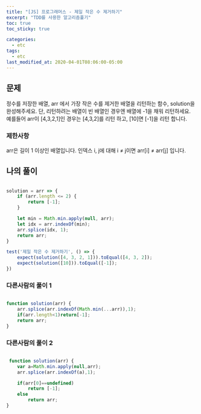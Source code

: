 ```yaml
---
title: "[JS] 프로그래머스 - 제일 작은 수 제거하기"
excerpt: "TDD를 사용한 알고리즘풀기"
toc: true
toc_sticky: true

categories:
  - etc
tags:
  - etc
last_modified_at: 2020-04-01T08:06:00-05:00
---
```


## 문제 

정수를 저장한 배열, arr 에서 가장 작은 수를 제거한 배열을 리턴하는 함수, solution을 완성해주세요. 단, 리턴하려는 배열이 빈 배열인 경우엔 배열에 -1을 채워 리턴하세요. 예를들어 arr이 [4,3,2,1]인 경우는 [4,3,2]를 리턴 하고, [10]면 [-1]을 리턴 합니다.


### 제한사항

arr은 길이 1 이상인 배열입니다.
인덱스 i, j에 대해 i ≠ j이면 arr[i] ≠ arr[j] 입니다.

## 나의 풀이

```js

solution = arr => {
    if (arr.length <= 2) {
        return [-1];
    }

    let min = Math.min.apply(null, arr);
    let idx = arr.indexOf(min);
    arr.splice(idx, 1);
    return arr;
}

test('제일 작은 수 제거하기', () => {
    expect(solution([4, 3, 2, 1])).toEqual([4, 3, 2]);
    expect(solution([10])).toEqual([-1]);
})

```

### 다른사람의 풀이 1

```js

function solution(arr) {
    arr.splice(arr.indexOf(Math.min(...arr)),1);
    if(arr.length<1)return[-1];
    return arr;
}
```

### 다른사람의 풀이 2


```js

 function solution(arr) {
    var a=Math.min.apply(null,arr);
    arr.splice(arr.indexOf(a),1);

    if(arr[0]==undefined)
        return [-1];
    else
        return arr;
}
```



